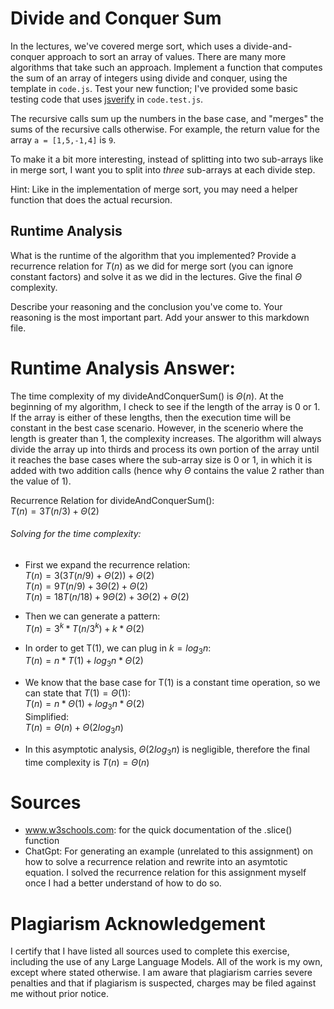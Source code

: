 # Divide and Conquer Sum

In the lectures, we've covered merge sort, which uses a divide-and-conquer
approach to sort an array of values. There are many more algorithms that take
such an approach. Implement a function that computes the sum of an array of
integers using divide and conquer, using the template in `code.js`. Test your
new function; I've provided some basic testing code that uses
[jsverify](https://jsverify.github.io/) in `code.test.js`.

The recursive calls sum up the numbers in the base case, and "merges" the sums
of the recursive calls otherwise. For example, the return value for the array `a
= [1,5,-1,4]` is `9`.

To make it a bit more interesting, instead of splitting into two sub-arrays like
in merge sort, I want you to split into *three* sub-arrays at each divide step.

Hint: Like in the implementation of merge sort, you may need a helper function
that does the actual recursion.

## Runtime Analysis

What is the runtime of the algorithm that you implemented? Provide a recurrence
relation for $T(n)$ as we did for merge sort (you can ignore constant factors)
and solve it as we did in the lectures. Give the final $\Theta$ complexity.

Describe your reasoning and the conclusion you've come to. Your reasoning is the
most important part. Add your answer to this markdown file.


# Runtime Analysis Answer:

The time complexity of my divideAndConquerSum() is $\Theta(n)$.
At the beginning of my algorithm, I check to see if the length of the
array is 0 or 1. If the array is either of these lengths, then the execution
time will be constant in the best case scenario. However, in the scenerio
where the length is greater than 1, the complexity increases.
The algorithm will always divide the array up into thirds and process
its own portion of the array until it reaches the base cases where the 
sub-array size is 0 or 1, in which it is added with two addition calls (hence 
why $\Theta$ contains the value 2 rather than the value of 1).

Recurrence Relation for divideAndConquerSum():\
$T(n) = 3T(n/3) + \Theta(2)$

###### Solving for the time complexity:
- First we expand the recurrence relation:\
    $T(n) = 3(3T(n/9) + \Theta(2)) + \Theta(2)$\
    $T(n) = 9T(n/9) + 3\Theta(2) + \Theta(2)$\
    $T(n) = 18T(n/18) + 9\Theta(2) + 3\Theta(2) + \Theta(2)$

- Then we can generate a pattern:\
    $T(n) = 3^k * T(n/3^k) + k * \Theta(2)$

- In order to get T(1), we can plug in $k = log{_3}n$:\
    $T(n) = n * T(1) + log{_3}n * \Theta(2)$

- We know that the base case for T(1) is a constant time operation, so we 
    can state that $T(1) = \Theta(1)$:\
    $T(n) = n * \Theta(1) + log{_3}n * \Theta(2)$\
    Simplified:\
    $T(n) = \Theta(n) + \Theta(2log{_3}n)$

- In this asymptotic analysis, $\Theta(2log{_3}n)$ is negligible, therefore
    the final time complexity is $T(n) = \Theta(n)$



# Sources

- www.w3schools.com: for the quick documentation of the .slice() function
- ChatGpt: For generating an example (unrelated to this assignment) on
            how to solve a recurrence relation and rewrite into an asymtotic
            equation. I solved the recurrence relation for this assignment 
            myself once I had a better understand of how to do so.

# Plagiarism Acknowledgement
I certify that I have listed all sources used to complete this exercise, 
including the use of any Large Language Models. All of the work is my own, 
except where stated otherwise. I am aware that plagiarism carries severe 
penalties and that if plagiarism is suspected, charges may be filed against me 
without prior notice.

